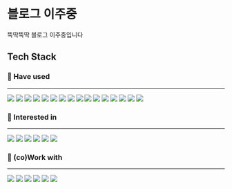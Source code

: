 # 블로그 이주중

뚝딱뚝딱 블로그 이주중입니다

## Tech Stack

### 🔨 Have used

---

<img src="https://img.shields.io/badge/C-A8B9CC?style=for-the-badge&logo=C&logoColor=white" class="techstack-badge">
<img src="https://img.shields.io/badge/C++-00599C?style=for-the-badge&logo=Cplusplus&logoColor=white" class="techstack-badge">
<img src="https://img.shields.io/badge/HTML5-E34F26?style=for-the-badge&
logo=HTML5&logoColor=white" class="techstack-badge">
<img src="https://img.shields.io/badge/CSS3-1572B6?style=for-the-badge&
logo=CSS3&logoColor=white" class="techstack-badge">
<img src="https://img.shields.io/badge/javascript-F7DF1E?style=for-the-badge&
logo=javascript&logoColor=white" class="techstack-badge">
<img src="https://img.shields.io/badge/Node.js-339933?style=for-the-badge&logo=Node.js&logoColor=white" class="techstack-badge">
<img src="https://img.shields.io/badge/express.js-%23000000.svg?logo=express&logoColor=white&style=for-the-badge" class="techstack-badge" />
<img src="https://img.shields.io/badge/Svelte-FF3E00?style=for-the-badge&
logo=Svelte&logoColor=white" class="techstack-badge">
<img src="https://img.shields.io/badge/React-61DAFB?style=for-the-badge&logo=React&logoColor=white" class="techstack-badge">
<img src="https://img.shields.io/badge/Python-3776AB?style=for-the-badge&logo=Python&logoColor=white" class="techstack-badge">
<img src="https://img.shields.io/badge/FastAPI-009688?style=for-the-badge&logo=FastAPI&logoColor=white" class="techstack-badge">
<img src="https://img.shields.io/badge/Hadoop-66CCFF?style=for-the-badge&logo=ApacheHadoop&logoColor=white" class="techstack-badge">
<img src="https://img.shields.io/badge/Spark-E25A1C?style=for-the-badge&logo=ApacheSpark&logoColor=white" class="techstack-badge">
<img src="https://img.shields.io/badge/MongoDB-47A248?style=for-the-badge&logo=MongoDB&logoColor=white" class="techstack-badge">
<img src="https://img.shields.io/badge/webrtc-333333?style=for-the-badge&logo=webrtc&logoColor=white" class="techstack-badge">
<img src="https://img.shields.io/badge/bash-4EAA25?style=for-the-badge&logo=GNUBash
&logoColor=white" class="techstack-badge">

### 📖 Interested in

---

<img src="https://img.shields.io/badge/Golang-00ADD8?style=for-the-badge&logo=Go&logoColor=white" class="techstack-badge">
<img src="https://img.shields.io/badge/PostgreSQL-4169E1?style=for-the-badge&
logo=PostgreSQL&logoColor=white" class="techstack-badge">
<img src="https://img.shields.io/badge/Docker-2496ED?style=for-the-badge&logo=Docker&logoColor=white" class="techstack-badge">
<img src="https://img.shields.io/badge/Kubernetes-326CE5?style=for-the-badge&logo=Kubernetes&logoColor=white" class="techstack-badge">
<img src="https://img.shields.io/badge/AWS-232F3E?style=for-the-badge&logo=AmazonAWS&logoColor=white" class="techstack-badge">
<img src="https://img.shields.io/badge/linux-FCC624?style=for-the-badge&logo=linux&logoColor=white" class="techstack-badge">

### 🙋 (co)Work with

---

<img src="https://img.shields.io/badge/ubuntu-E95420?style=for-the-badge&logo=ubuntu&logoColor=white" class="techstack-badge">
<img src="https://img.shields.io/badge/VSCode-007ACC?style=for-the-badge&logo=VisualStudioCode&logoColor=white" class="techstack-badge">
<img src="https://img.shields.io/badge/notion-000000?style=for-the-badge&logo=notion&logoColor=white" class="techstack-badge">
<img src="https://img.shields.io/badge/slack-4A154B?style=for-the-badge&logo=slack&logoColor=white" class="techstack-badge">
<img src="https://img.shields.io/badge/git-F05032?style=for-the-badge&logo=git&logoColor=white" class="techstack-badge">
<img src="https://img.shields.io/badge/github-181717?style=for-the-badge&logo=github&logoColor=white" class="techstack-badge">
